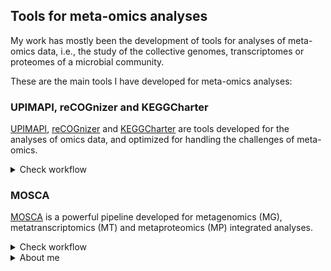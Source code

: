 ## Tools for meta-omics analyses

My work has mostly been the development of tools for analyses of meta-omics data, i.e., the study of the collective genomes, transcriptomes or proteomes of a microbial community.

These are the main tools I have developed for meta-omics analyses:

### UPIMAPI, reCOGnizer and KEGGCharter

[UPIMAPI](https://github.com/iquasere/UPIMAPI), [reCOGnizer](https://github.com/iquasere/reCOGnizer) and [KEGGCharter](https://github.com/iquasere/KEGGCharter) are tools developed for the analyses of omics data, and optimized for handling the challenges of meta-omics.

<details>
  <summary background="grey">Check workflow</summary>
  <p align="center">
    <img src="assets/annotation_workflow.png">
  </p>
</details>

### MOSCA

[MOSCA](https://github.com/iquasere/MOSCA) is a powerful pipeline developed for metagenomics (MG), metatranscriptomics (MT) and metaproteomics (MP) integrated analyses.

<details>
  <summary background="grey">Check workflow</summary>
  <p align="center">
    <img src="assets/mosca_workflow.png" align="center" width="700">
  </p>
</details>

<details>
  <summary>About me</summary>
  <!--START_SECTION:waka-->
  <!--END_SECTION:waka-->
</details>